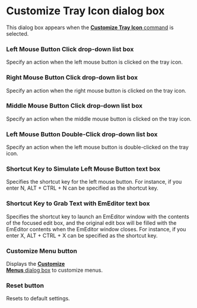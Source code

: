 # Customize Tray Icon dialog box

This dialog box appears when the
[**Customize Tray Icon** command](../../cmd/tools/customize_tray) is selected.

### Left Mouse Button Click drop-down list box

Specify an action when the left mouse button is clicked on the tray icon.

### Right Mouse Button Click drop-down list box

Specify an action when the right mouse button is clicked on the tray icon.

### Middle Mouse Button Click drop-down list box

Specify an action when the middle mouse button is clicked on the tray
icon.

### Left Mouse Button Double-Click drop-down list box

Specify an action when the left mouse button is double-clicked on the tray
icon.

### Shortcut Key to Simulate Left Mouse Button text box

Specifies the shortcut key for the left mouse button. For instance, if you enter N, ALT + CTRL + N can be specified as the shortcut key.

### Shortcut Key to Grab Text with EmEditor text box

Specifies the shortcut key to launch an EmEditor window with the contents of
the focused edit box, and the original edit box will be filled with the EmEditor
contents when the EmEditor window closes. For instance, if you
enter X, ALT + CTRL + X can be specified as the shortcut key.

### Customize Menu button

Displays the [**Customize**\
**Menus** dialog box](../menus/index) to customize menus.

### Reset button

Resets to default settings.

